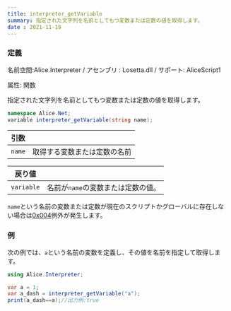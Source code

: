 ```yaml
---
title: interpreter_getVariable
summary: 指定された文字列を名前としてもつ変数または定数の値を取得します。
date : 2021-11-19
---
```

### 定義
名前空間:Alice.Interpreter / アセンブリ : Losetta.dll / サポート: AliceScript1

属性: 関数

指定された文字列を名前としてもつ変数または定数の値を取得します。

```cs title="AliceScript"
namespace Alice.Net;
variable interpreter_getVariable(string name);
```

|引数| |
|-|-|
|`name`|取得する変数または定数の名前|

|戻り値| |
|-|-|
|`variable`|名前が`name`の変数または定数の値。|

`name`という名前の変数または定数が現在のスクリプトかグローバルに存在しない場合は[0x004](../../../general/exception.md)例外が発生します。

### 例
次の例では、`a`という名前の変数を定義し、その値を名前を指定して取得します。

```cs title="AliceScript"
using Alice.Interpreter;

var a = 1;
var a_dash = interpreter_getVariable("a");
print(a_dash==a);//出力例:true
```